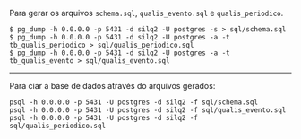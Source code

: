 Para gerar os arquivos `schema.sql`, `qualis_evento.sql` e `qualis_periodico`.

```
$ pg_dump -h 0.0.0.0 -p 5431 -d silq2 -U postgres -s > sql/schema.sql
$ pg_dump -h 0.0.0.0 -p 5431 -d silq2 -U postgres -a -t tb_qualis_periodico > sql/qualis_periodico.sql
$ pg_dump -h 0.0.0.0 -p 5431 -d silq2 -U postgres -a -t tb_qualis_evento > sql/qualis_evento.sql
```

***

Para ciar a base de dados através do arquivos gerados:

```
psql -h 0.0.0.0 -p 5431 -U postgres -d silq2 -f sql/schema.sql
psql -h 0.0.0.0 -p 5431 -U postgres -d silq2 -f sql/qualis_evento.sql
psql -h 0.0.0.0 -p 5431 -U postgres -d silq2 -f sql/qualis_periodico.sql
```
